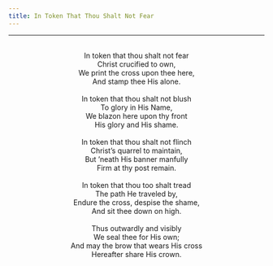 ```yaml
---
title: In Token That Thou Shalt Not Fear
---
```


---
<center>
<br/>
In token that thou shalt not fear<br/>
Christ crucified to own,<br/>
We print the cross upon thee here,<br/>
And stamp thee His alone.<br/>
<br/>
In token that thou shalt not blush<br/>
To glory in His Name,<br/>
We blazon here upon thy front<br/>
His glory and His shame.<br/>
<br/>
In token that thou shalt not flinch<br/>
Christ’s quarrel to maintain,<br/>
But ’neath His banner manfully<br/>
Firm at thy post remain.<br/>
<br/>
In token that thou too shalt tread<br/>
The path He traveled by,<br/>
Endure the cross, despise the shame,<br/>
And sit thee down on high.<br/>
<br/>
Thus outwardly and visibly<br/>
We seal thee for His own;<br/>
And may the brow that wears His cross<br/>
Hereafter share His crown.<br/>

</center>